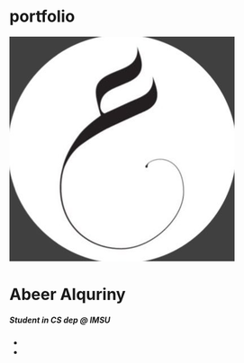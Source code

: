 # portfolio


<!DOCTYPE html>
<html>
  <head>
    <meta charset="utf-8">
    <script src="https://use.fontawesome.com/d1341f9b7a.js"></script>
    <link rel="stylesheet" href="style.css">
    <title>Personal WebSite</title>
  </head>
  <body>
<div class="box">
  <img src="dPqnC2u5_400x400.jpg" alt="" class="box-img">
  <h1> Abeer Alquriny</h1>
<h5>  Student in CS dep @ IMSU </h5>
<ul>
<li><a href="https://twitter.com/sq_abeer"><i class="fa fa-twitter-square" aria-hidden="true"></i></a></li>
<li><a href="mailto:abeeralquriny@gmail.com"/><i class="fa fa-google-plus-square" aria-hidden="true"></i></a></li>
</ul>
</div>
</body>
</html>
